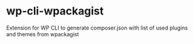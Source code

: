 # wp-cli-wpackagist
Extension for WP CLI to generate composer.json with list of used plugins and themes from wpackagist

